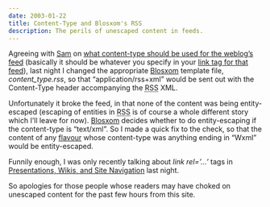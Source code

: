 ```yaml
---
date: 2003-01-22
title: Content-Type and Blosxom's RSS
description: The perils of unescaped content in feeds.
---
```



Agreeing with [Sam](http://www.intertwingly.net/) on [what content-type should be used for the weblog’s feed](http://www.intertwingly.net/blog/1142.html) (basically it should be whatever you specify in your [link tag for that feed](http://diveintomark.org/archives/2002/05/30/rss_autodiscovery.html)), last night I changed the appropriate [Blosxom](http://www.raelity.org/apps/blosxom) template file, *content_type.rss*, so that “application/rss+xml” would be sent out with the Content-Type header accompanying the <acronym title="Rich Site Summary">RSS</acronym> XML.

Unfortunately it broke the feed, in that none of the content was being entity-escaped (escaping of entities in <acronym title="Rich Site Summary">RSS</acronym> is of course a whole different story which I’ll leave for now). [Blosxom](http://www.raelity.org/apps/blosxom) decides whether to do entity-escaping if the content-type is “text/xml”. So I made a quick fix to the check, so that the content of any [flavour](http://www.raelity.org/apps/blosxom/flavour.shtml) whose content-type was anything ending in “Wxml” would be entity-escaped.

Funnily enough, I was only recently talking about *link rel=’…’* tags in [Presentations, Wikis, and Site Navigation](/undefined/) last night.

So apologies for those people whose readers may have choked on unescaped content for the past few hours from this site.
